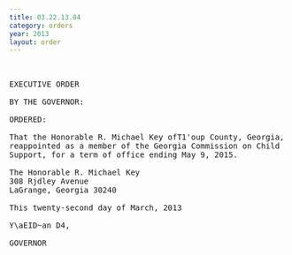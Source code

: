 ```yaml
---
title: 03.22.13.04
category: orders
year: 2013
layout: order
---
```


<pre> 

EXECUTIVE ORDER

BY THE GOVERNOR:

ORDERED:

That the Honorable R. Michael Key ofT1'oup County, Georgia, is
reappointed as a member of the Georgia Commission on Child
Support, for a term of office ending May 9, 2015.

The Honorable R. Michael Key
308 Rjdley Avenue
LaGrange, Georgia 30240

This twenty-second day of March, 2013

Y\aEID~an D4,

GOVERNOR

</pre>

